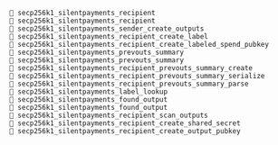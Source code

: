 
     secp256k1_silentpayments_recipient
     secp256k1_silentpayments_recipient
     secp256k1_silentpayments_sender_create_outputs
     secp256k1_silentpayments_recipient_create_label
     secp256k1_silentpayments_recipient_create_labeled_spend_pubkey
     secp256k1_silentpayments_prevouts_summary
     secp256k1_silentpayments_prevouts_summary
     secp256k1_silentpayments_recipient_prevouts_summary_create
     secp256k1_silentpayments_recipient_prevouts_summary_serialize
     secp256k1_silentpayments_recipient_prevouts_summary_parse
     secp256k1_silentpayments_label_lookup
     secp256k1_silentpayments_found_output
     secp256k1_silentpayments_found_output
     secp256k1_silentpayments_recipient_scan_outputs
     secp256k1_silentpayments_recipient_create_shared_secret
     secp256k1_silentpayments_recipient_create_output_pubkey
